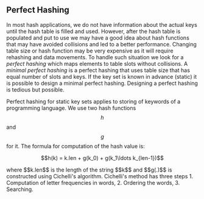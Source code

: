## Perfect Hashing

<script type="text/javascript" src="https://cdnjs.cloudflare.com/ajax/libs/mathjax/2.7.0/MathJax.js?config=TeX-AMS_CHTML"> </script> <script type="text/x-mathjax-config"> MathJax.Hub.Config({ tex2jax: { inlineMath: [['$','$'], ['\\(','\\)']], processEscapes: true}, jax: ["input/TeX","input/MathML","input/AsciiMath","output/CommonHTML"], extensions: ["tex2jax.js","mml2jax.js","asciimath2jax.js","MathMenu.js","MathZoom.js","AssistiveMML.js", "[Contrib]/a11y/accessibility-menu.js"], TeX: { extensions: ["AMSmath.js","AMSsymbols.js","noErrors.js","noUndefined.js"], equationNumbers: { autoNumber: "AMS" } } }); </script> 

In most hash applications, we do not have information about the actual keys until the hash table is filled and used. However, after  the
hash table is populated and put to use we may have a good idea about hash functions that may have avoided collisions and led to a better 
performance. Changing table size or hash function may be very expensive as it will require rehashing and data movements. To handle such
situation we look for a <i>perfect hashing</i> which maps elements to table slots without collisions. A <i>minimal perfect hashing</i>
is a perfect hashing that uses table size that has equal number of slots and keys. If the key set is known in advance (static) it is 
possible to design a minimal perfect hashing. Designing a perfect hashing is tedious but possible.

Perfect hashing for static key sets applies to storing of keywords of a programming language. We use two hash functions $$h$$ and $$g$$
for it. The formula for computation of the hash value is:
<p style="text-align:center"> 
  $$h(k) = k.len + g(k_0) + g(k_1\ldots k_{len-1})$$
</p>
where $$k.len$$ is the length of the string $$k$$ and $$g(.)$$ is constructed using Cichelli's algorithm. Cichelli's method has three steps
1. Computation of letter frequencies in words,
2. Ordering the words,
3. Searching.

